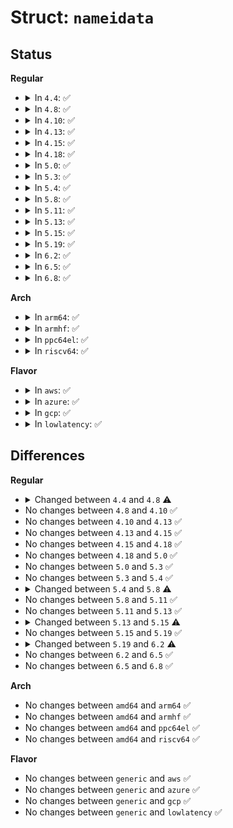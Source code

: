 # Struct: <code>nameidata</code>

## Status
<b>Regular</b>
<ul>
<li>
<details>
<summary>In <code>4.4</code>: ✅</summary>

```c
struct nameidata {
    struct path path;
    struct qstr last;
    struct path root;
    struct inode *inode;
    unsigned int flags;
    unsigned int seq;
    unsigned int m_seq;
    int last_type;
    unsigned int depth;
    int total_link_count;
    struct saved *stack;
    struct saved internal[2];
    struct filename *name;
    struct nameidata *saved;
    unsigned int root_seq;
    int dfd;
};
```
</details>
</li>
<li>
<details>
<summary>In <code>4.8</code>: ✅</summary>

```c
struct nameidata {
    struct path path;
    struct qstr last;
    struct path root;
    struct inode *inode;
    unsigned int flags;
    unsigned int seq;
    unsigned int m_seq;
    int last_type;
    unsigned int depth;
    int total_link_count;
    struct saved *stack;
    struct saved internal[2];
    struct filename *name;
    struct nameidata *saved;
    struct inode *link_inode;
    unsigned int root_seq;
    int dfd;
};
```
</details>
</li>
<li>
<details>
<summary>In <code>4.10</code>: ✅</summary>

```c
struct nameidata {
    struct path path;
    struct qstr last;
    struct path root;
    struct inode *inode;
    unsigned int flags;
    unsigned int seq;
    unsigned int m_seq;
    int last_type;
    unsigned int depth;
    int total_link_count;
    struct saved *stack;
    struct saved internal[2];
    struct filename *name;
    struct nameidata *saved;
    struct inode *link_inode;
    unsigned int root_seq;
    int dfd;
};
```
</details>
</li>
<li>
<details>
<summary>In <code>4.13</code>: ✅</summary>

```c
struct nameidata {
    struct path path;
    struct qstr last;
    struct path root;
    struct inode *inode;
    unsigned int flags;
    unsigned int seq;
    unsigned int m_seq;
    int last_type;
    unsigned int depth;
    int total_link_count;
    struct saved *stack;
    struct saved internal[2];
    struct filename *name;
    struct nameidata *saved;
    struct inode *link_inode;
    unsigned int root_seq;
    int dfd;
};
```
</details>
</li>
<li>
<details>
<summary>In <code>4.15</code>: ✅</summary>

```c
struct nameidata {
    struct path path;
    struct qstr last;
    struct path root;
    struct inode *inode;
    unsigned int flags;
    unsigned int seq;
    unsigned int m_seq;
    int last_type;
    unsigned int depth;
    int total_link_count;
    struct saved *stack;
    struct saved internal[2];
    struct filename *name;
    struct nameidata *saved;
    struct inode *link_inode;
    unsigned int root_seq;
    int dfd;
};
```
</details>
</li>
<li>
<details>
<summary>In <code>4.18</code>: ✅</summary>

```c
struct nameidata {
    struct path path;
    struct qstr last;
    struct path root;
    struct inode *inode;
    unsigned int flags;
    unsigned int seq;
    unsigned int m_seq;
    int last_type;
    unsigned int depth;
    int total_link_count;
    struct saved *stack;
    struct saved internal[2];
    struct filename *name;
    struct nameidata *saved;
    struct inode *link_inode;
    unsigned int root_seq;
    int dfd;
};
```
</details>
</li>
<li>
<details>
<summary>In <code>5.0</code>: ✅</summary>

```c
struct nameidata {
    struct path path;
    struct qstr last;
    struct path root;
    struct inode *inode;
    unsigned int flags;
    unsigned int seq;
    unsigned int m_seq;
    int last_type;
    unsigned int depth;
    int total_link_count;
    struct saved *stack;
    struct saved internal[2];
    struct filename *name;
    struct nameidata *saved;
    struct inode *link_inode;
    unsigned int root_seq;
    int dfd;
};
```
</details>
</li>
<li>
<details>
<summary>In <code>5.3</code>: ✅</summary>

```c
struct nameidata {
    struct path path;
    struct qstr last;
    struct path root;
    struct inode *inode;
    unsigned int flags;
    unsigned int seq;
    unsigned int m_seq;
    int last_type;
    unsigned int depth;
    int total_link_count;
    struct saved *stack;
    struct saved internal[2];
    struct filename *name;
    struct nameidata *saved;
    struct inode *link_inode;
    unsigned int root_seq;
    int dfd;
};
```
</details>
</li>
<li>
<details>
<summary>In <code>5.4</code>: ✅</summary>

```c
struct nameidata {
    struct path path;
    struct qstr last;
    struct path root;
    struct inode *inode;
    unsigned int flags;
    unsigned int seq;
    unsigned int m_seq;
    int last_type;
    unsigned int depth;
    int total_link_count;
    struct saved *stack;
    struct saved internal[2];
    struct filename *name;
    struct nameidata *saved;
    struct inode *link_inode;
    unsigned int root_seq;
    int dfd;
};
```
</details>
</li>
<li>
<details>
<summary>In <code>5.8</code>: ✅</summary>

```c
struct nameidata {
    struct path path;
    struct qstr last;
    struct path root;
    struct inode *inode;
    unsigned int flags;
    unsigned int seq;
    unsigned int m_seq;
    unsigned int r_seq;
    int last_type;
    unsigned int depth;
    int total_link_count;
    struct saved *stack;
    struct saved internal[2];
    struct filename *name;
    struct nameidata *saved;
    unsigned int root_seq;
    int dfd;
    kuid_t dir_uid;
    umode_t dir_mode;
};
```
</details>
</li>
<li>
<details>
<summary>In <code>5.11</code>: ✅</summary>

```c
struct nameidata {
    struct path path;
    struct qstr last;
    struct path root;
    struct inode *inode;
    unsigned int flags;
    unsigned int seq;
    unsigned int m_seq;
    unsigned int r_seq;
    int last_type;
    unsigned int depth;
    int total_link_count;
    struct saved *stack;
    struct saved internal[2];
    struct filename *name;
    struct nameidata *saved;
    unsigned int root_seq;
    int dfd;
    kuid_t dir_uid;
    umode_t dir_mode;
};
```
</details>
</li>
<li>
<details>
<summary>In <code>5.13</code>: ✅</summary>

```c
struct nameidata {
    struct path path;
    struct qstr last;
    struct path root;
    struct inode *inode;
    unsigned int flags;
    unsigned int seq;
    unsigned int m_seq;
    unsigned int r_seq;
    int last_type;
    unsigned int depth;
    int total_link_count;
    struct saved *stack;
    struct saved internal[2];
    struct filename *name;
    struct nameidata *saved;
    unsigned int root_seq;
    int dfd;
    kuid_t dir_uid;
    umode_t dir_mode;
};
```
</details>
</li>
<li>
<details>
<summary>In <code>5.15</code>: ✅</summary>

```c
struct nameidata {
    struct path path;
    struct qstr last;
    struct path root;
    struct inode *inode;
    unsigned int flags;
    unsigned int state;
    unsigned int seq;
    unsigned int m_seq;
    unsigned int r_seq;
    int last_type;
    unsigned int depth;
    int total_link_count;
    struct saved *stack;
    struct saved internal[2];
    struct filename *name;
    struct nameidata *saved;
    unsigned int root_seq;
    int dfd;
    kuid_t dir_uid;
    umode_t dir_mode;
};
```
</details>
</li>
<li>
<details>
<summary>In <code>5.19</code>: ✅</summary>

```c
struct nameidata {
    struct path path;
    struct qstr last;
    struct path root;
    struct inode *inode;
    unsigned int flags;
    unsigned int state;
    unsigned int seq;
    unsigned int m_seq;
    unsigned int r_seq;
    int last_type;
    unsigned int depth;
    int total_link_count;
    struct saved *stack;
    struct saved internal[2];
    struct filename *name;
    struct nameidata *saved;
    unsigned int root_seq;
    int dfd;
    kuid_t dir_uid;
    umode_t dir_mode;
};
```
</details>
</li>
<li>
<details>
<summary>In <code>6.2</code>: ✅</summary>

```c
struct nameidata {
    struct path path;
    struct qstr last;
    struct path root;
    struct inode *inode;
    unsigned int flags;
    unsigned int state;
    unsigned int seq;
    unsigned int next_seq;
    unsigned int m_seq;
    unsigned int r_seq;
    int last_type;
    unsigned int depth;
    int total_link_count;
    struct saved *stack;
    struct saved internal[2];
    struct filename *name;
    struct nameidata *saved;
    unsigned int root_seq;
    int dfd;
    vfsuid_t dir_vfsuid;
    umode_t dir_mode;
};
```
</details>
</li>
<li>
<details>
<summary>In <code>6.5</code>: ✅</summary>

```c
struct nameidata {
    struct path path;
    struct qstr last;
    struct path root;
    struct inode *inode;
    unsigned int flags;
    unsigned int state;
    unsigned int seq;
    unsigned int next_seq;
    unsigned int m_seq;
    unsigned int r_seq;
    int last_type;
    unsigned int depth;
    int total_link_count;
    struct saved *stack;
    struct saved internal[2];
    struct filename *name;
    struct nameidata *saved;
    unsigned int root_seq;
    int dfd;
    vfsuid_t dir_vfsuid;
    umode_t dir_mode;
};
```
</details>
</li>
<li>
<details>
<summary>In <code>6.8</code>: ✅</summary>

```c
struct nameidata {
    struct path path;
    struct qstr last;
    struct path root;
    struct inode *inode;
    unsigned int flags;
    unsigned int state;
    unsigned int seq;
    unsigned int next_seq;
    unsigned int m_seq;
    unsigned int r_seq;
    int last_type;
    unsigned int depth;
    int total_link_count;
    struct saved *stack;
    struct saved internal[2];
    struct filename *name;
    struct nameidata *saved;
    unsigned int root_seq;
    int dfd;
    vfsuid_t dir_vfsuid;
    umode_t dir_mode;
};
```
</details>
</li>
</ul>
<b>Arch</b>
<ul>
<li>
<details>
<summary>In <code>arm64</code>: ✅</summary>

```c
struct nameidata {
    struct path path;
    struct qstr last;
    struct path root;
    struct inode *inode;
    unsigned int flags;
    unsigned int seq;
    unsigned int m_seq;
    int last_type;
    unsigned int depth;
    int total_link_count;
    struct saved *stack;
    struct saved internal[2];
    struct filename *name;
    struct nameidata *saved;
    struct inode *link_inode;
    unsigned int root_seq;
    int dfd;
};
```
</details>
</li>
<li>
<details>
<summary>In <code>armhf</code>: ✅</summary>

```c
struct nameidata {
    struct path path;
    struct qstr last;
    struct path root;
    struct inode *inode;
    unsigned int flags;
    unsigned int seq;
    unsigned int m_seq;
    int last_type;
    unsigned int depth;
    int total_link_count;
    struct saved *stack;
    struct saved internal[2];
    struct filename *name;
    struct nameidata *saved;
    struct inode *link_inode;
    unsigned int root_seq;
    int dfd;
};
```
</details>
</li>
<li>
<details>
<summary>In <code>ppc64el</code>: ✅</summary>

```c
struct nameidata {
    struct path path;
    struct qstr last;
    struct path root;
    struct inode *inode;
    unsigned int flags;
    unsigned int seq;
    unsigned int m_seq;
    int last_type;
    unsigned int depth;
    int total_link_count;
    struct saved *stack;
    struct saved internal[2];
    struct filename *name;
    struct nameidata *saved;
    struct inode *link_inode;
    unsigned int root_seq;
    int dfd;
};
```
</details>
</li>
<li>
<details>
<summary>In <code>riscv64</code>: ✅</summary>

```c
struct nameidata {
    struct path path;
    struct qstr last;
    struct path root;
    struct inode *inode;
    unsigned int flags;
    unsigned int seq;
    unsigned int m_seq;
    int last_type;
    unsigned int depth;
    int total_link_count;
    struct saved *stack;
    struct saved internal[2];
    struct filename *name;
    struct nameidata *saved;
    struct inode *link_inode;
    unsigned int root_seq;
    int dfd;
};
```
</details>
</li>
</ul>
<b>Flavor</b>
<ul>
<li>
<details>
<summary>In <code>aws</code>: ✅</summary>

```c
struct nameidata {
    struct path path;
    struct qstr last;
    struct path root;
    struct inode *inode;
    unsigned int flags;
    unsigned int seq;
    unsigned int m_seq;
    int last_type;
    unsigned int depth;
    int total_link_count;
    struct saved *stack;
    struct saved internal[2];
    struct filename *name;
    struct nameidata *saved;
    struct inode *link_inode;
    unsigned int root_seq;
    int dfd;
};
```
</details>
</li>
<li>
<details>
<summary>In <code>azure</code>: ✅</summary>

```c
struct nameidata {
    struct path path;
    struct qstr last;
    struct path root;
    struct inode *inode;
    unsigned int flags;
    unsigned int seq;
    unsigned int m_seq;
    int last_type;
    unsigned int depth;
    int total_link_count;
    struct saved *stack;
    struct saved internal[2];
    struct filename *name;
    struct nameidata *saved;
    struct inode *link_inode;
    unsigned int root_seq;
    int dfd;
};
```
</details>
</li>
<li>
<details>
<summary>In <code>gcp</code>: ✅</summary>

```c
struct nameidata {
    struct path path;
    struct qstr last;
    struct path root;
    struct inode *inode;
    unsigned int flags;
    unsigned int seq;
    unsigned int m_seq;
    int last_type;
    unsigned int depth;
    int total_link_count;
    struct saved *stack;
    struct saved internal[2];
    struct filename *name;
    struct nameidata *saved;
    struct inode *link_inode;
    unsigned int root_seq;
    int dfd;
};
```
</details>
</li>
<li>
<details>
<summary>In <code>lowlatency</code>: ✅</summary>

```c
struct nameidata {
    struct path path;
    struct qstr last;
    struct path root;
    struct inode *inode;
    unsigned int flags;
    unsigned int seq;
    unsigned int m_seq;
    int last_type;
    unsigned int depth;
    int total_link_count;
    struct saved *stack;
    struct saved internal[2];
    struct filename *name;
    struct nameidata *saved;
    struct inode *link_inode;
    unsigned int root_seq;
    int dfd;
};
```
</details>
</li>
</ul>

## Differences
<b>Regular</b>
<ul>
<li>
<details>
<summary>Changed between <code>4.4</code> and <code>4.8</code> ⚠️</summary>
<ul>
<li>
<b>Field added. </b>
<code>struct inode *link_inode</code>
</li>
</ul>
</details>
</li>
<li>
No changes between <code>4.8</code> and <code>4.10</code> ✅
</li>
<li>
No changes between <code>4.10</code> and <code>4.13</code> ✅
</li>
<li>
No changes between <code>4.13</code> and <code>4.15</code> ✅
</li>
<li>
No changes between <code>4.15</code> and <code>4.18</code> ✅
</li>
<li>
No changes between <code>4.18</code> and <code>5.0</code> ✅
</li>
<li>
No changes between <code>5.0</code> and <code>5.3</code> ✅
</li>
<li>
No changes between <code>5.3</code> and <code>5.4</code> ✅
</li>
<li>
<details>
<summary>Changed between <code>5.4</code> and <code>5.8</code> ⚠️</summary>
<ul>
<li>
<b>Field added. </b>
<code>unsigned int r_seq</code>
</li>
<li>
<b>Field added. </b>
<code>kuid_t dir_uid</code>
</li>
<li>
<b>Field added. </b>
<code>umode_t dir_mode</code>
</li>
<li>
<b>Field removed. </b>
<code>struct inode *link_inode</code>
</li>
</ul>
</details>
</li>
<li>
No changes between <code>5.8</code> and <code>5.11</code> ✅
</li>
<li>
No changes between <code>5.11</code> and <code>5.13</code> ✅
</li>
<li>
<details>
<summary>Changed between <code>5.13</code> and <code>5.15</code> ⚠️</summary>
<ul>
<li>
<b>Field added. </b>
<code>unsigned int state</code>
</li>
</ul>
</details>
</li>
<li>
No changes between <code>5.15</code> and <code>5.19</code> ✅
</li>
<li>
<details>
<summary>Changed between <code>5.19</code> and <code>6.2</code> ⚠️</summary>
<ul>
<li>
<b>Field added. </b>
<code>unsigned int next_seq</code>
</li>
<li>
<b>Field added. </b>
<code>vfsuid_t dir_vfsuid</code>
</li>
<li>
<b>Field removed. </b>
<code>kuid_t dir_uid</code>
</li>
</ul>
</details>
</li>
<li>
No changes between <code>6.2</code> and <code>6.5</code> ✅
</li>
<li>
No changes between <code>6.5</code> and <code>6.8</code> ✅
</li>
</ul>
<b>Arch</b>
<ul>
<li>
No changes between <code>amd64</code> and <code>arm64</code> ✅
</li>
<li>
No changes between <code>amd64</code> and <code>armhf</code> ✅
</li>
<li>
No changes between <code>amd64</code> and <code>ppc64el</code> ✅
</li>
<li>
No changes between <code>amd64</code> and <code>riscv64</code> ✅
</li>
</ul>
<b>Flavor</b>
<ul>
<li>
No changes between <code>generic</code> and <code>aws</code> ✅
</li>
<li>
No changes between <code>generic</code> and <code>azure</code> ✅
</li>
<li>
No changes between <code>generic</code> and <code>gcp</code> ✅
</li>
<li>
No changes between <code>generic</code> and <code>lowlatency</code> ✅
</li>
</ul>
